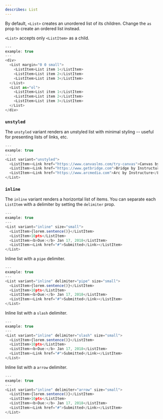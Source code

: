 ```yaml
---
describes: List
---
```


By default, `<List>` creates an unordered list of its children. Change the `as` prop to
create an ordered list instead.

`<List>` accepts only `<ListItem>` as a child.

```js
---
example: true
---
<div>
  <List margin="0 0 small">
    <ListItem>List item 1</ListItem>
    <ListItem>List item 2</ListItem>
    <ListItem>List item 3</ListItem>
  </List>
  <List as="ol">
    <ListItem>List item 1</ListItem>
    <ListItem>List item 2</ListItem>
    <ListItem>List item 3</ListItem>
  </List>
</div>
```

### `unstyled`

The `unstyled` variant renders an unstyled list with minimal styling -- useful for presenting lists of
links, etc.

```js
---
example: true
---
<List variant="unstyled">
  <ListItem><Link href="https://www.canvaslms.com/try-canvas">Canvas by Instructure</Link></ListItem>
  <ListItem><Link href="https://www.getbridge.com">Bridge by Instructure</Link></ListItem>
  <ListItem><Link href="https://www.arcmedia.com">Arc by Instructure</Link></ListItem>
</List>
```
### `inline`

The `inline` variant renders a horizontal list of items. You can separate each `ListItem` with a delimiter by setting the `delimiter` prop.

```js
---
example: true
---
<List variant="inline" size="small">
  <ListItem>{lorem.sentence()}</ListItem>
  <ListItem>10pts</ListItem>
  <ListItem><b>Due:</b> Jan 17, 2018</ListItem>
  <ListItem><Link href="#">Submitted</Link></ListItem>
</List>
```

Inline list with a `pipe` delimiter.

```js
---
example: true
---
<List variant="inline" delimiter="pipe" size="small">
  <ListItem>{lorem.sentence()}</ListItem>
  <ListItem>10pts</ListItem>
  <ListItem><b>Due:</b> Jan 17, 2018</ListItem>
  <ListItem><Link href="#">Submitted</Link></ListItem>
</List>
```

Inline list with a `slash` delimiter.

```js
---
example: true
---
<List variant="inline" delimiter="slash" size="small">
  <ListItem>{lorem.sentence()}</ListItem>
  <ListItem>10pts</ListItem>
  <ListItem><b>Due:</b> Jan 17, 2018</ListItem>
  <ListItem><Link href="#">Submitted</Link></ListItem>
</List>
```

Inline list with a `arrow` delimiter.

```js
---
example: true
---
<List variant="inline" delimiter="arrow" size="small">
  <ListItem>{lorem.sentence()}</ListItem>
  <ListItem>10pts</ListItem>
  <ListItem><b>Due:</b> Jan 17, 2018</ListItem>
  <ListItem><Link href="#">Submitted</Link></ListItem>
</List>
```
